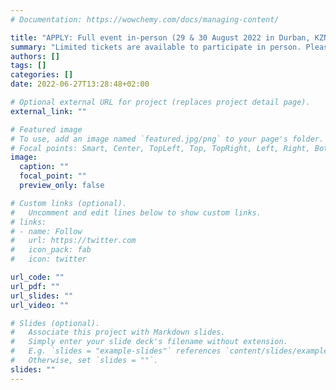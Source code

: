 ```yaml
---
# Documentation: https://wowchemy.com/docs/managing-content/

title: "APPLY: Full event in-person (29 & 30 August 2022 in Durban, KZN)"
summary: "Limited tickets are available to participate in person. Please complete the application form to indicate your interest and what you hope to learn and contribute. A selection panel will review applications and provide feedback as soon as possible."
authors: []
tags: []
categories: []
date: 2022-06-27T13:28:48+02:00

# Optional external URL for project (replaces project detail page).
external_link: ""

# Featured image
# To use, add an image named `featured.jpg/png` to your page's folder.
# Focal points: Smart, Center, TopLeft, Top, TopRight, Left, Right, BottomLeft, Bottom, BottomRight.
image:
  caption: ""
  focal_point: ""
  preview_only: false

# Custom links (optional).
#   Uncomment and edit lines below to show custom links.
# links:
# - name: Follow
#   url: https://twitter.com
#   icon_pack: fab
#   icon: twitter

url_code: ""
url_pdf: ""
url_slides: ""
url_video: ""

# Slides (optional).
#   Associate this project with Markdown slides.
#   Simply enter your slide deck's filename without extension.
#   E.g. `slides = "example-slides"` references `content/slides/example-slides.md`.
#   Otherwise, set `slides = ""`.
slides: ""
---
```



